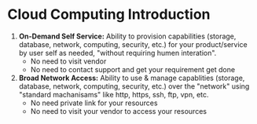 
# Cloud Computing Introduction

1. **On-Demand Self Service:** Ability to provision capabilities (storage, database, network, computing, security, etc.) for your product/service by user self as needed, "without requiring humen interation".
    - No need to visit vendor
    - No need to contact support and get your requirement get done
2. **Broad Network Access:** Ability to use & manage capablities (storage, database, network, computing, security, etc.) over the "network" using "standard machanisams" like http, https, ssh, ftp, vpn, etc.
    - No need private link for your resources
    - No need to visit your vendor to access your resources
